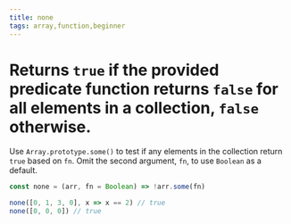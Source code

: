 ```yaml
---
title: none
tags: array,function,beginner
---
```


# Returns `true` if the provided predicate function returns `false` for all elements in a collection, `false` otherwise.

Use `Array.prototype.some()` to test if any elements in the collection return `true` based on `fn`.
Omit the second argument, `fn`, to use `Boolean` as a default.

```js
const none = (arr, fn = Boolean) => !arr.some(fn)
```

```js
none([0, 1, 3, 0], x => x == 2) // true
none([0, 0, 0]) // true
```

